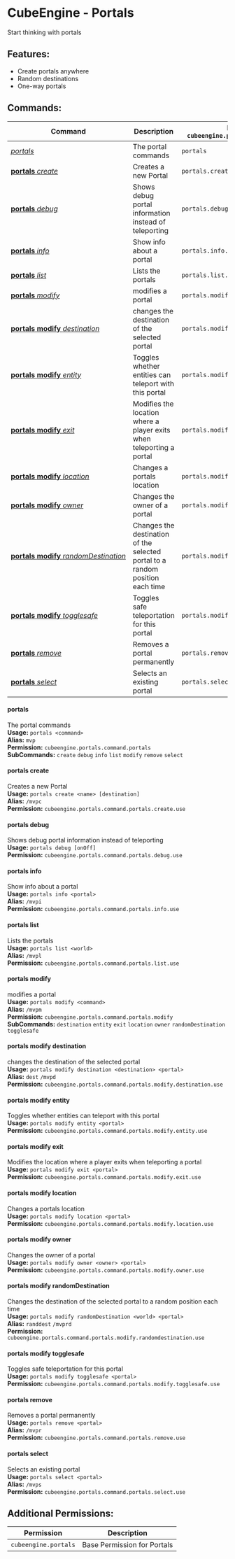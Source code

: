 # CubeEngine - Portals
Start thinking with portals

## Features:
 - Create portals anywhere
 - Random destinations
 - One-way portals

## Commands:

| Command | Description | Permission<br>`cubeengine.portals.command.<perm>` |
| --- | --- | --- |
| [*portals*](#portals) | The portal commands | `portals` |
| [**portals**&nbsp;*create*](#portalscreate) | Creates a new Portal | `portals.create.use` |
| [**portals**&nbsp;*debug*](#portalsdebug) | Shows debug portal information instead of teleporting | `portals.debug.use` |
| [**portals**&nbsp;*info*](#portalsinfo) | Show info about a portal | `portals.info.use` |
| [**portals**&nbsp;*list*](#portalslist) | Lists the portals | `portals.list.use` |
| [**portals**&nbsp;*modify*](#portalsmodify) | modifies a portal | `portals.modify` |
| [**portals**&nbsp;**modify**&nbsp;*destination*](#portalsmodifydestination) | changes the destination of the selected portal | `portals.modify.destination.use` |
| [**portals**&nbsp;**modify**&nbsp;*entity*](#portalsmodifyentity) | Toggles whether entities can teleport with this portal | `portals.modify.entity.use` |
| [**portals**&nbsp;**modify**&nbsp;*exit*](#portalsmodifyexit) | Modifies the location where a player exits when teleporting a portal | `portals.modify.exit.use` |
| [**portals**&nbsp;**modify**&nbsp;*location*](#portalsmodifylocation) | Changes a portals location | `portals.modify.location.use` |
| [**portals**&nbsp;**modify**&nbsp;*owner*](#portalsmodifyowner) | Changes the owner of a portal | `portals.modify.owner.use` |
| [**portals**&nbsp;**modify**&nbsp;*randomDestination*](#portalsmodifyrandomdestination) | Changes the destination of the selected portal to a random position each time | `portals.modify.randomdestination.use` |
| [**portals**&nbsp;**modify**&nbsp;*togglesafe*](#portalsmodifytogglesafe) | Toggles safe teleportation for this portal | `portals.modify.togglesafe.use` |
| [**portals**&nbsp;*remove*](#portalsremove) | Removes a portal permanently | `portals.remove.use` |
| [**portals**&nbsp;*select*](#portalsselect) | Selects an existing portal | `portals.select.use` |

#### portals  
The portal commands  
**Usage:** `portals <command>`  
**Alias:** `mvp`  
**Permission:** `cubeengine.portals.command.portals`  
**SubCommands:** `create` `debug` `info` `list` `modify` `remove` `select`  

#### portals&nbsp;create  
Creates a new Portal  
**Usage:** `portals create <name> [destination]`  
**Alias:** `/mvpc`  
**Permission:** `cubeengine.portals.command.portals.create.use`  
  

#### portals&nbsp;debug  
Shows debug portal information instead of teleporting  
**Usage:** `portals debug [onOff]`  
**Permission:** `cubeengine.portals.command.portals.debug.use`  
  

#### portals&nbsp;info  
Show info about a portal  
**Usage:** `portals info <portal>`  
**Alias:** `/mvpi`  
**Permission:** `cubeengine.portals.command.portals.info.use`  
  

#### portals&nbsp;list  
Lists the portals  
**Usage:** `portals list <world>`  
**Alias:** `/mvpl`  
**Permission:** `cubeengine.portals.command.portals.list.use`  
  

#### portals&nbsp;modify  
modifies a portal  
**Usage:** `portals modify <command>`  
**Alias:** `/mvpm`  
**Permission:** `cubeengine.portals.command.portals.modify`  
**SubCommands:** `destination` `entity` `exit` `location` `owner` `randomDestination` `togglesafe`  

#### portals&nbsp;modify&nbsp;destination  
changes the destination of the selected portal  
**Usage:** `portals modify destination <destination> <portal>`  
**Alias:** `dest` `/mvpd`  
**Permission:** `cubeengine.portals.command.portals.modify.destination.use`  
  

#### portals&nbsp;modify&nbsp;entity  
Toggles whether entities can teleport with this portal  
**Usage:** `portals modify entity <portal>`  
**Permission:** `cubeengine.portals.command.portals.modify.entity.use`  
  

#### portals&nbsp;modify&nbsp;exit  
Modifies the location where a player exits when teleporting a portal  
**Usage:** `portals modify exit <portal>`  
**Permission:** `cubeengine.portals.command.portals.modify.exit.use`  
  

#### portals&nbsp;modify&nbsp;location  
Changes a portals location  
**Usage:** `portals modify location <portal>`  
**Permission:** `cubeengine.portals.command.portals.modify.location.use`  
  

#### portals&nbsp;modify&nbsp;owner  
Changes the owner of a portal  
**Usage:** `portals modify owner <owner> <portal>`  
**Permission:** `cubeengine.portals.command.portals.modify.owner.use`  
  

#### portals&nbsp;modify&nbsp;randomDestination  
Changes the destination of the selected portal to a random position each time  
**Usage:** `portals modify randomDestination <world> <portal>`  
**Alias:** `randdest` `/mvprd`  
**Permission:** `cubeengine.portals.command.portals.modify.randomdestination.use`  
  

#### portals&nbsp;modify&nbsp;togglesafe  
Toggles safe teleportation for this portal  
**Usage:** `portals modify togglesafe <portal>`  
**Permission:** `cubeengine.portals.command.portals.modify.togglesafe.use`  
  

#### portals&nbsp;remove  
Removes a portal permanently  
**Usage:** `portals remove <portal>`  
**Alias:** `/mvpr`  
**Permission:** `cubeengine.portals.command.portals.remove.use`  
  

#### portals&nbsp;select  
Selects an existing portal  
**Usage:** `portals select <portal>`  
**Alias:** `/mvps`  
**Permission:** `cubeengine.portals.command.portals.select.use`  
  

## Additional Permissions:

| Permission | Description |
| --- | --- |
| `cubeengine.portals` | Base Permission for Portals |